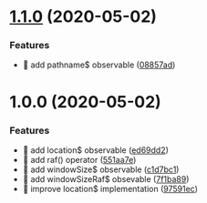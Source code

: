 # [1.1.0](https://github.com/streamich/rx-use/compare/v1.0.0...v1.1.0) (2020-05-02)


### Features

* 🎸 add pathname$ observable ([08857ad](https://github.com/streamich/rx-use/commit/08857adff273bb5441a3ec47a60ca20d047fc8ba))

# 1.0.0 (2020-05-02)


### Features

* 🎸 add location$ observable ([ed69dd2](https://github.com/streamich/rx-use/commit/ed69dd23941c6df1a5b46860bca38ea243dfca29))
* 🎸 add raf() operator ([551aa7e](https://github.com/streamich/rx-use/commit/551aa7ee7391485621c79d7e5acca8bbba762832))
* 🎸 add windowSize$ observable ([c1d7bc1](https://github.com/streamich/rx-use/commit/c1d7bc176a89326073dfc0a8ec69862f06753a05))
* 🎸 add windowSizeRaf$ obsevable ([7f1ba89](https://github.com/streamich/rx-use/commit/7f1ba894ca461474c63481d09bb06f2b2b91bab4))
* 🎸 improve location$ implementation ([97591ec](https://github.com/streamich/rx-use/commit/97591ec61bed886c6076ff8b63e5283d91261dbe))

